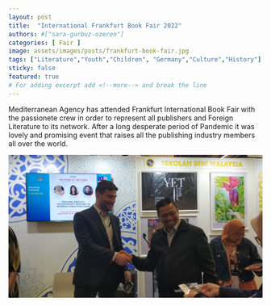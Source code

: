 ```yaml
---
layout: post
title:  "International Frankfurt Book Fair 2022"
authors: #["sara-gurbuz-ozeren"]
categories: [ Fair ]
image: assets/images/posts/frankfurt-book-fair.jpg
tags: ["Literature","Youth","Children", "Germany","Culture","History"]
sticky: false
featured: true
# For adding excerpt add <!--more--> and break the line
---
```


Mediterranean Agency has attended Frankfurt International Book Fair with the passionete crew in order to represent all publishers and Foreign Literature to its network. After a long desperate period of Pandemic it was lovely and promising event that raises all the publishing industry members all over the world.


![frankfurt](/assets/images/posts/frankfurt-book-fair-2022.jpg)